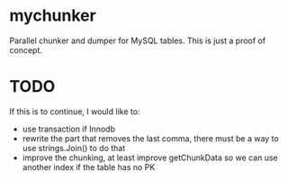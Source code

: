 mychunker
=======

Parallel chunker and dumper for MySQL tables. 
This is just a proof of concept. 

TODO
=======

If this is to continue, I would like to: 
- use transaction if Innodb
- rewrite the part that removes the last comma, there must be a way to
  use strings.Join() to do that
- improve the chunking, at least improve getChunkData so we can use another index if the table has no PK
